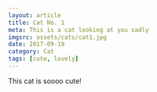 ```yaml
---
layout: article
title: Cat No. 1
meta: This is a cat looking at you sadly
imgsrc: assets/cats/cat1.jpg
date: 2017-09-19
category: Cat
tags: [cute, lovely]
---
```


This cat is soooo cute!